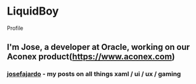 # LiquidBoy
Profile
## I'm Jose, a developer at Oracle, working on our Aconex product(https://www.aconex.com)

### [josefajardo](https://twitter.com/josefajardo/) - my posts on all things xaml / ui / ux / gaming
